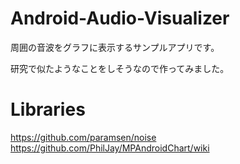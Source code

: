 # Android-Audio-Visualizer

周囲の音波をグラフに表示するサンプルアプリです。

研究で似たようなことをしそうなので作ってみました。

# Libraries

https://github.com/paramsen/noise
https://github.com/PhilJay/MPAndroidChart/wiki
